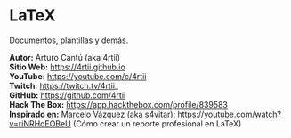 # LaTeX
Documentos, plantillas y demás.

**Autor:** Arturo Cantú (aka 4rtii)  
**Sitio Web:** https://4rtii.github.io  
**YouTube:** https://youtube.com/c/4rtii  
**Twitch:** https://twitch.tv/4rtii_  
**GitHub:** https://github.com/4rtii  
**Hack The Box:** https://app.hackthebox.com/profile/839583  
**Inspirado en:** Marcelo Vázquez (aka s4vitar): https://youtube.com/watch?v=riNRHoEOBeU (Cómo crear un reporte profesional en LaTeX)

